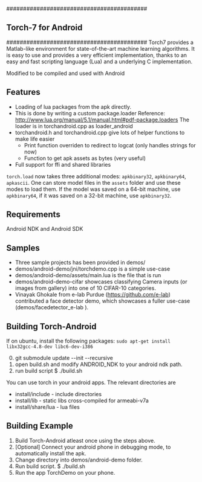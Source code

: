 ##########################################
## Torch-7 for Android                  ##
##########################################
Torch7 provides a Matlab-like environment for state-of-the-art machine
learning algorithms. It is easy to use and provides a very efficient
implementation, thanks to an easy and fast scripting language (Lua) and a
underlying C implementation.

Modified to be compiled and used with Android

Features
--------
* Loading of lua packages from the apk directly.
* This is done by writing a custom package.loader
  Reference: http://www.lua.org/manual/5.1/manual.html#pdf-package.loaders
  The loader is in torchandroid.cpp as loader_android
* torchandroid.h and torchandroid.cpp give lots of helper functions to make life easier
  * Print function overriden to redirect to logcat (only handles strings for now)
  * Function to get apk assets as bytes (very useful)
* Full support for ffi and shared libraries

`torch.load` now takes three additional modes: `apkbinary32`, `apkbinary64`, `apkascii`. One can store model files in the `assets` folder and use these modes to load them. If the model was saved on a 64-bit machine, use `apkbinary64`, if it was saved on a 32-bit machine, use `apkbinary32`.


Requirements
------------
Android NDK and Android SDK

Samples
--------
* Three sample projects has been provided in demos/
* demos/android-demo/jni/torchdemo.cpp is a simple use-case
* demos/android-demo/assets/main.lua is the file that is run
* demos/android-demo-cifar showcases classifying Camera inputs (or images from gallery) into one of 10 CIFAR-10 categories.
* Vinayak Ghokale from e-lab Purdue (https://github.com/e-lab) contributed a face detector demo, which showcases a fuller use-case (demos/facedetector_e-lab ).

Building Torch-Android
--------------
If on ubuntu, install the following packages: `sudo apt-get install libx32gcc-4.8-dev libc6-dev-i386`

0. git submodule update --init --recursive
1. open build.sh and modify ANDROID_NDK to your android ndk path.
2. run build script
$ ./build.sh

You can use torch in your android apps. The relevant directories are
* install/include - include directories
* install/lib - static libs cross-compiled for armeabi-v7a
* install/share/lua - lua files


Building Example
----------------
1. Build Torch-Android atleast once using the steps above.
2. [Optional] Connect your android phone in debugging mode,
              to automatically install the apk.
3. Change directory into demos/android-demo folder.
4. Run build script.
$ ./build.sh
5. Run the app TorchDemo on your phone.
